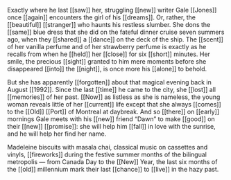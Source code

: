 Exactly where he last [[saw]] her, struggling [[new]] writer Gale [[Jones]] once [[again]] encounters the girl of his [[dreams]]. Or, rather, the [[beautiful]] [[stranger]] who haunts his restless slumber. She dons the [[same]] blue dress that she did on the fateful dinner cruise seven summers ago, when they [[shared]] a [[dance]] on the deck of the ship. The [[scent]] of her vanilla perfume and of her strawberry perfume is exactly as he recalls from when he [[held]] her [[close]] for six [[short]] minutes. Her smile, the precious [[sight]] granted to him mere moments before she disappeared [[into]] the [[night]], is once more his [[alone]] to behold.

But she has apparently [[forgotten]] about that magical evening back in August [[1992]]. Since the last [[time]] he came to the city, she [[lost]] all [[memories]] of her past. [[Now]] as listless as she is nameless, the young woman reveals little of her [[current]] life except that she always [[comes]] to the [[Old]] [[Port]] of Montreal at daybreak. And so [[there]] on [[early]] mornings Gale meets with his [[new]] friend “Dawn” to make [[good]] on their [[new]] [[promise]]: she will help him [[fall]] in love with the sunrise, and he will help her find her name. 

Madeleine biscuits with masala chai, classical music on cassettes and vinyls, [[fireworks]] during the festive summer months of the bilingual metropolis — from Canada Day to the [[New]] Year, the last six months of the [[old]] millennium mark their last [[chance]] to [[live]] in the hazy past. 
